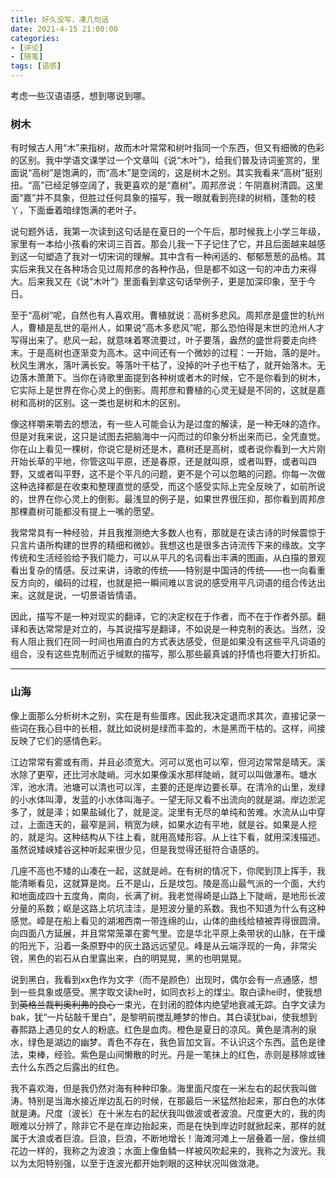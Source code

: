 ```yaml
---
title: 好久没写，凑几句话
date: 2021-4-15 21:00:00
categories: 
- [评论]
- [随笔]
tags: [语感]
---
```


考虑一些汉语语感，想到哪说到哪。

<!--more-->

### 树木

有时候古人用“木”来指树，故而木叶常常和树叶指同一个东西，但又有细微的色彩的区别。我中学语文课学过一个文章叫《说“木叶”》，给我们普及诗词鉴赏的，里面说“高树”是饱满的，而“高木”是空阔的，这是树木之别。其实我看来“高树”挺别扭。“高”已经足够空阔了，我更喜欢的是“嘉树”。周邦彦说：午阴嘉树清圆。这里面“嘉”并不具象，但胜过任何具象的描写，我一眼就看到亮绿的树梢，蓬勃的枝丫，下面垂着暗绿饱满的老叶子。

说句题外话，我第一次读到这句话是在夏日的一个午后，那时候我上小学三年级，家里有一本给小孩看的宋词三百首。那会儿我一下子记住了它，并且后面越来越感到这一句塑造了我对一切宋词的理解。其中含有一种闲适的、郁郁葱葱的品格。其实后来我又在各种场合见过周邦彦的各种作品，但是都不如这一句的冲击力来得大。后来我又在《说“木叶”》里面看到拿这句话举例子，更是加深印象，至于今日。

至于“高树”呢，自然也有人喜欢用。曹植就说：高树多悲风。周邦彦是盛世的杭州人，曹植是乱世的亳州人，如果说“高木多悲风”呢，那么恐怕得是末世的沧州人才写得出来了。悲风一起，就意味着寒流要过，叶子要落，盎然的盛世将要走向终末。于是高树也逐渐变为高木。这中间还有一个微妙的过程：一开始，落的是叶。秋风生渭水，落叶满长安。等落叶干枯了，没掉的叶子也干枯了，就开始落木。无边落木萧萧下。当你在诗歌里面提到各种树或者木的时候，它不是你看到的树木，它实际上是世界在你心灵上的倒影。周邦彦和曹植的心灵无疑是不同的，这就是嘉树和高树的区别。这一类也是树和木的区别。

像这样嚼来嚼去的想法，有一些人可能会认为是过度的解读，是一种无味的造作。但是对我来说，这只是试图去把脑海中一闪而过的印象分析出来而已，全凭直觉。你在山上看见一棵树，你说它是树还是木，嘉树还是高树，或者说你看到一大片刚开始长草的平地，你管这叫平原，还是春原，还是就叫原，或者叫野，或者叫四野，又或者叫平野，这不是个平凡的问题，更不是个可以忽略的问题。你每一次做这种选择都是在收束和整理直觉的感受，而这个感受实际上完全反映了，如前所说的，世界在你心灵上的倒影。最浅显的例子是，如果世界很压抑，那你看到周邦彦那棵嘉树可能都没有提上一嘴的愿望。

我常常具有一种经验，并且我推测绝大多数人也有，那就是在读古诗的时候震惊于只言片语所构建的世界的精细和微妙。我想这也是很多古诗流传下来的缘故。文字传统和生活经验给予我们能力，可以从平凡的名词看出丰满的图画，从白描的景观看出复杂的情感。反过来讲，诗歌的传统——特别是中国诗的传统——也一向看重反方向的，编码的过程，也就是把一瞬间难以言说的感受用平凡词语的组合传达出来。这就是说，一切景语皆情语。

因此，描写不是一种对现实的翻译，它的决定权在于作者，而不在于作者外部。翻译和表达常常是对立的，与其说描写是翻译，不如说是一种克制的表达。当然，没有人阻止我们在同一时间也用直白的方式表达感受，但是如果没有这些平凡词语的组合，没有这些克制而近乎缄默的描写，那么那些最真诚的抒情也将要大打折扣。

----

### 山海

像上面那么分析树木之别，实在是有些蛋疼。因此我决定退而求其次，直接记录一些词在我心目中的长相，就比如说树是绿而丰盈的，木是黑而干枯的。这样，间接反映了它们的感情色彩。

江边常常有雾或有雨，并且必须宽大。河可以宽也可以窄，但河边常常是晴天。溪水除了更窄，还比河水陡峭。河水如果像溪水那样陡峭，就可以叫做瀑布。塘水浑，池水清。池塘可以清也可以浑，主要的还是岸边要长草。在清冷的山里，发绿的小水体叫潭，发蓝的小水体叫海子。一望无际又看不出流向的就是湖。岸边淤泥多了，就是泽；如果盐碱化了，就是淀。淀里有无尽的单纯和苦难。水流从山中穿过，上面连天的，最窄是涧，稍宽为峡，如果水边有平地，就是谷。如果是人挖的，就是沟。这种结构从下往上看，就用高矮形容。从上往下看，就用深浅描述。虽然说矮峡矮谷这种听起来很少见，但是我觉得还挺符合语感的。

几座不高也不矮的山凑在一起，这就是岭。在有树的情况下，你爬到顶上挥手，我能清晰看见，这就算是岗。丘不是山，丘是坟包。陵是高山最气派的一个面，大约和地面成四十五度角，南向，长满了树。我老觉得崎是山路上下陡峭，是地形长波分量的系数；岖是这路上坑坑洼洼，是短波分量的系数。我也不知道为什么有这种感觉。嶂是在船上看见的湖湘西南一带连绵的山，山体的曲线给植被弄得很圆滑。向四面八方延展，并且常常笼罩在雾气里。峦是华北平原上条带状的山脉，在干燥的阳光下，沿着一条原野中的灰土路远远望见。峰是从云端浮现的一角，非常尖锐，黑色的岩石从白里露出来，白的明晃晃，黑的也明晃晃。

说到黑白，我看到xx色作为文字（而不是颜色）出现时，偶尔会有一点通感，想到一些具象或感受。黑字取文读he时，如同衣衫上的煤尘。取白读hei时，使我想到~~英格兰裁判奥利弗的良心~~一束光，在封闭的腔体内绝望地衰减无踪。白字文读为bak，犹“一片砧敲千里白”，是黎明前搅乱睡梦的惨白。其白读犹bai，使我想到春熙路上遇见的女人的粉底。红色是血肉。橙色是夏日的凉风。黄色是清冽的泉水，绿色是湖边的幽梦。青色不存在，我色盲加文盲。不认识这个东西。蓝色是律法，束棒，经验。紫色是山间懒散的时光。丹是一笔抹上的红色，赤则是移除或锉去什么东西之后露出的红色。

我不喜欢海，但是我仍然对海有种种印象。海里面尺度在一米左右的起伏我叫做涛。特别是当海水接近岸边乱石的时候，在那最后一米猛然抬起来，那白色的水体就是涛。尺度（波长）在十米左右的起伏我叫做波或者波浪。尺度更大的，我的肉眼难以分辨了，除非它不是在岸边抬起来，而是在快到岸边时就掀起来，那样的就属于大浪或者巨浪。巨浪，巨浪，不断地增长！海滩河滩上一层叠着一层，像丝绸花边一样的，我称之为波浪；水面上像鱼鳞一样被风吹起来的，我称之为波光。我以为太阳特别强，以至于连波光都开始刺眼的这种状况叫做潋滟。

